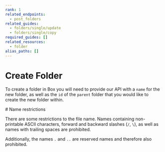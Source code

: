 ```yaml
---
rank: 1
related_endpoints:
  - post_folders
related_guides:
  - folders/single/update
  - folders/single/copy
required_guides: []
related_resources:
  - folder
alias_paths: []
---
```


# Create Folder

To create a folder in Box you will need to provide our API with a `name` for the
new folder, as well as the `id` of the `parent` folder that you would like to
create the new folder within.

<Samples id='post_folders' />

<Message type='notice'>
  # Name restrictions
  
  There are some restrictions to the file name. Names containing non-printable
  ASCII characters, forward and backward slashes (`/`, `\`), as well as names
  with trailing spaces are prohibited.

  Additionally, the names `.` and `..` are reserved names and therefore
  also prohibited.
</Message>
